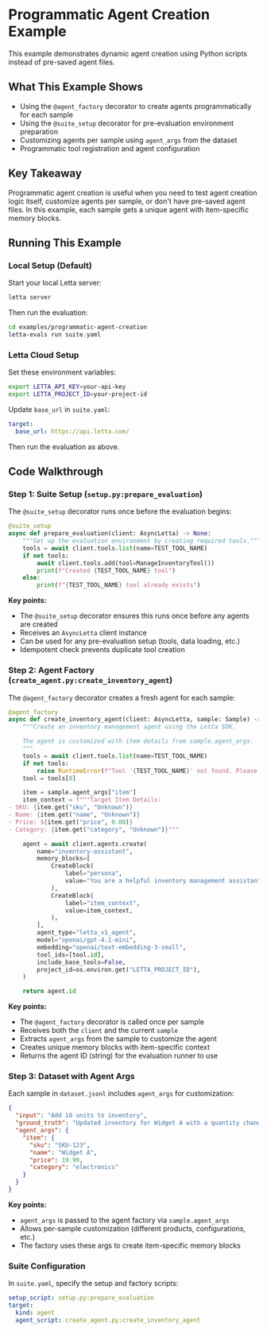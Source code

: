 # Programmatic Agent Creation Example

This example demonstrates dynamic agent creation using Python scripts instead of pre-saved agent files.

## What This Example Shows

- Using the `@agent_factory` decorator to create agents programmatically for each sample
- Using the `@suite_setup` decorator for pre-evaluation environment preparation
- Customizing agents per sample using `agent_args` from the dataset
- Programmatic tool registration and agent configuration

## Key Takeaway

Programmatic agent creation is useful when you need to test agent creation logic itself, customize agents per sample, or don't have pre-saved agent files. In this example, each sample gets a unique agent with item-specific memory blocks.

## Running This Example

### Local Setup (Default)

Start your local Letta server:
```bash
letta server
```

Then run the evaluation:
```bash
cd examples/programmatic-agent-creation
letta-evals run suite.yaml
```

### Letta Cloud Setup

Set these environment variables:
```bash
export LETTA_API_KEY=your-api-key
export LETTA_PROJECT_ID=your-project-id
```

Update `base_url` in `suite.yaml`:
```yaml
target:
  base_url: https://api.letta.com/
```

Then run the evaluation as above.

## Code Walkthrough

### Step 1: Suite Setup (`setup.py:prepare_evaluation`)

The `@suite_setup` decorator runs once before the evaluation begins:

```python
@suite_setup
async def prepare_evaluation(client: AsyncLetta) -> None:
    """Set up the evaluation environment by creating required tools."""
    tools = await client.tools.list(name=TEST_TOOL_NAME)
    if not tools:
        await client.tools.add(tool=ManageInventoryTool())
        print(f"Created {TEST_TOOL_NAME} tool")
    else:
        print(f"{TEST_TOOL_NAME} tool already exists")
```

**Key points:**
- The `@suite_setup` decorator ensures this runs once before any agents are created
- Receives an `AsyncLetta` client instance
- Can be used for any pre-evaluation setup (tools, data loading, etc.)
- Idempotent check prevents duplicate tool creation

### Step 2: Agent Factory (`create_agent.py:create_inventory_agent`)

The `@agent_factory` decorator creates a fresh agent for each sample:

```python
@agent_factory
async def create_inventory_agent(client: AsyncLetta, sample: Sample) -> str:
    """Create an inventory management agent using the Letta SDK.

    The agent is customized with item details from sample.agent_args.
    """
    tools = await client.tools.list(name=TEST_TOOL_NAME)
    if not tools:
        raise RuntimeError(f"Tool '{TEST_TOOL_NAME}' not found. Please ensure setup has been run.")
    tool = tools[0]

    item = sample.agent_args["item"]
    item_context = f"""Target Item Details:
- SKU: {item.get("sku", "Unknown")}
- Name: {item.get("name", "Unknown")}
- Price: ${item.get("price", 0.00)}
- Category: {item.get("category", "Unknown")}"""

    agent = await client.agents.create(
        name="inventory-assistant",
        memory_blocks=[
            CreateBlock(
                label="persona",
                value="You are a helpful inventory management assistant.",
            ),
            CreateBlock(
                label="item_context",
                value=item_context,
            ),
        ],
        agent_type="letta_v1_agent",
        model="openai/gpt-4.1-mini",
        embedding="openai/text-embedding-3-small",
        tool_ids=[tool.id],
        include_base_tools=False,
        project_id=os.environ.get("LETTA_PROJECT_ID"),
    )

    return agent.id
```

**Key points:**
- The `@agent_factory` decorator is called once per sample
- Receives both the `client` and the current `sample`
- Extracts `agent_args` from the sample to customize the agent
- Creates unique memory blocks with item-specific context
- Returns the agent ID (string) for the evaluation runner to use

### Step 3: Dataset with Agent Args

Each sample in `dataset.jsonl` includes `agent_args` for customization:

```json
{
  "input": "Add 10 units to inventory",
  "ground_truth": "Updated inventory for Widget A with a quantity change of \\d+",
  "agent_args": {
    "item": {
      "sku": "SKU-123",
      "name": "Widget A",
      "price": 19.99,
      "category": "electronics"
    }
  }
}
```

**Key points:**
- `agent_args` is passed to the agent factory via `sample.agent_args`
- Allows per-sample customization (different products, configurations, etc.)
- The factory uses these args to create item-specific memory blocks

### Suite Configuration

In `suite.yaml`, specify the setup and factory scripts:

```yaml
setup_script: setup.py:prepare_evaluation
target:
  kind: agent
  agent_script: create_agent.py:create_inventory_agent
```
